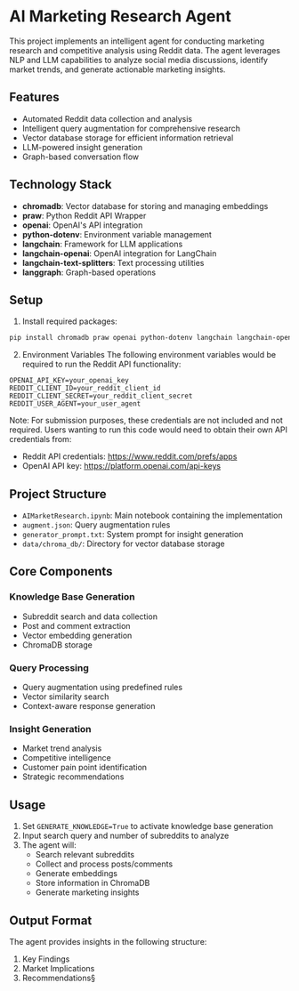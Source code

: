 # AI Marketing Research Agent

This project implements an intelligent agent for conducting marketing research and competitive analysis using Reddit data. The agent leverages NLP and LLM capabilities to analyze social media discussions, identify market trends, and generate actionable marketing insights.

## Features

- Automated Reddit data collection and analysis
- Intelligent query augmentation for comprehensive research
- Vector database storage for efficient information retrieval
- LLM-powered insight generation
- Graph-based conversation flow

## Technology Stack

- **chromadb**: Vector database for storing and managing embeddings
- **praw**: Python Reddit API Wrapper
- **openai**: OpenAI's API integration
- **python-dotenv**: Environment variable management
- **langchain**: Framework for LLM applications
- **langchain-openai**: OpenAI integration for LangChain
- **langchain-text-splitters**: Text processing utilities
- **langgraph**: Graph-based operations

## Setup

1. Install required packages:
```bash
pip install chromadb praw openai python-dotenv langchain langchain-openai langchain-text-splitters langgraph
```

2. Environment Variables
The following environment variables would be required to run the Reddit API functionality:
```
OPENAI_API_KEY=your_openai_key
REDDIT_CLIENT_ID=your_reddit_client_id
REDDIT_CLIENT_SECRET=your_reddit_client_secret
REDDIT_USER_AGENT=your_user_agent
```

Note: For submission purposes, these credentials are not included and not required. Users wanting to run this code would need to obtain their own API credentials from:
- Reddit API credentials: https://www.reddit.com/prefs/apps
- OpenAI API key: https://platform.openai.com/api-keys

## Project Structure

- `AIMarketResearch.ipynb`: Main notebook containing the implementation
- `augment.json`: Query augmentation rules
- `generator_prompt.txt`: System prompt for insight generation
- `data/chroma_db/`: Directory for vector database storage

## Core Components

### Knowledge Base Generation
- Subreddit search and data collection
- Post and comment extraction
- Vector embedding generation
- ChromaDB storage

### Query Processing
- Query augmentation using predefined rules
- Vector similarity search
- Context-aware response generation

### Insight Generation
- Market trend analysis
- Competitive intelligence
- Customer pain point identification
- Strategic recommendations

## Usage

1. Set `GENERATE_KNOWLEDGE=True` to activate knowledge base generation
2. Input search query and number of subreddits to analyze
3. The agent will:
   - Search relevant subreddits
   - Collect and process posts/comments
   - Generate embeddings
   - Store information in ChromaDB
   - Generate marketing insights

## Output Format

The agent provides insights in the following structure:
1. Key Findings
2. Market Implications
3. Recommendations§
